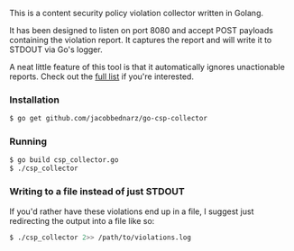 This is a content security policy violation collector written in Golang.

It has been designed to listen on port 8080 and accept POST payloads
containing the violation report. It captures the report and will write
it to STDOUT via Go's logger.

A neat little feature of this tool is that it automatically ignores
unactionable reports. Check out the [full list][1] if you're interested.

### Installation


```sh
$ go get github.com/jacobbednarz/go-csp-collector
```

### Running

```sh
$ go build csp_collector.go
$ ./csp_collector
```

### Writing to a file instead of just STDOUT

If you'd rather have these violations end up in a file, I suggest just
redirecting the output into a file like so:

```sh
$ ./csp_collector 2>> /path/to/violations.log
```

[1]: https://github.com/jacobbednarz/go-csp-collector/blob/master/csp_collector.go#L60-L81
